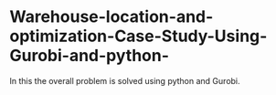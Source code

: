# Warehouse-location-and-optimization-Case-Study-Using-Gurobi-and-python-
In this the overall problem is solved using python and Gurobi.
